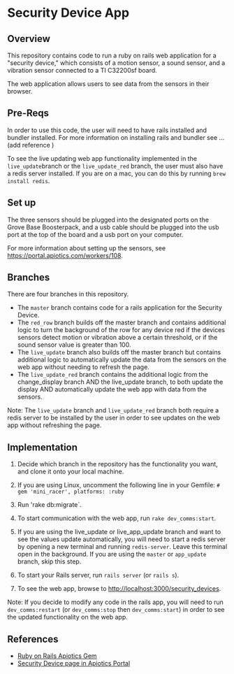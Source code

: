 # Security Device App

## Overview
This repository contains code to run a ruby on rails web application for a "security device," which consists of a motion sensor, a sound sensor, and a vibration sensor connected to a TI C32200sf board.

The web application allows users to see data from the sensors in their browser.

## Pre-Reqs

In order to use this code, the user will need to have rails installed and bundler installed. For more information on installing rails and bundler see …(add reference ) 

To see the live updating web app functionality implemented in the `live_update`branch or the `live_update_red` branch, the user must also have a redis server installed. If you are on a mac, you can do this by running `brew install redis`.

## Set up

The three sensors should be plugged into the designated ports on the Grove Base Boosterpack, and a usb cable should be plugged into the usb port at the top of the board and a usb port on your computer.  

For more information about setting up the sensors, see <https://portal.apiotics.com/workers/108>.

## Branches

There are four branches in this repository.

* The `master` branch contains code for a rails application for the Security Device.
* The `red_row` branch builds off the master branch and contains additional logic to turn the background of the row for any device red if the devices sensors detect motion or vibration above a certain threshold, or if the sound sensor value is greater than 100.
* The `live_update` branch also builds off the master branch but contains additional logic to automatically update the data from the sensors on the web app without needing to refresh the page.
* The `live_update_red` branch contains the additional logic from the change_display branch AND the live_update branch, to both update the display AND automatically update the web app with data from the sensors.

Note: The `live_update` branch and `live_update_red` branch both require a redis server to be installed by the user in order to see updates on the web app without refreshing the page.


## Implementation

1. Decide which branch in the repository has the functionality you want, and clone it onto your local machine.

2. If you are using Linux, uncomment the following line in your Gemfile:
`# gem 'mini_racer', platforms: :ruby`

3. Run 'rake db:migrate`.

4. To start communication with the web app, run `rake dev_comms:start`.

5. If you are using the live_update or live_app_update branch and want to see the values update automatically, you will need to start a redis server by opening a new terminal and running `redis-server`.  Leave this terminal open in the background.  If you are using the `master` or `app_update` branch, skip this step.

6. To start your Rails server, run `rails server` (or `rails s`).

7. To see the web app, browse to <http://localhost:3000/security_devices>.

Note: 
If you decide to modify any code in the rails app, you will need to run `dev_comms:restart` (or `dev_comms:stop` then `dev_comms:start`) in order to see the updated functionality on the web app. 

## References
* [Ruby on Rails Apiotics Gem](https://portal.apiotics.com/docs/4)
* [Security Device page in Apiotics Portal](https://portal.apiotics.com/workers/108)